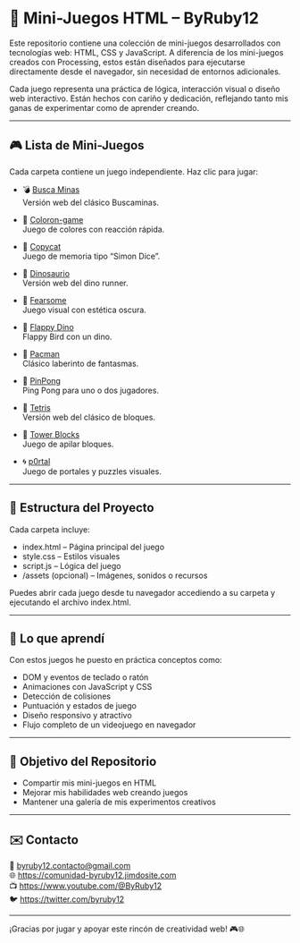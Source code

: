 # 🧩 Mini-Juegos HTML – ByRuby12

Este repositorio contiene una colección de mini-juegos desarrollados con tecnologías web: HTML, CSS y JavaScript. A diferencia de los mini-juegos creados con Processing, estos están diseñados para ejecutarse directamente desde el navegador, sin necesidad de entornos adicionales.

Cada juego representa una práctica de lógica, interacción visual o diseño web interactivo. Están hechos con cariño y dedicación, reflejando tanto mis ganas de experimentar como de aprender creando.

---

## 🎮 Lista de Mini-Juegos

Cada carpeta contiene un juego independiente. Haz clic para jugar:

- 💣 [Busca Minas](Mini-Juegos/Busca%20Minas/index.html)  
  Versión web del clásico Buscaminas.

- 🎨 [Coloron-game](Mini-Juegos/Coloron-game/index.html)  
  Juego de colores con reacción rápida.

- 🧠 [Copycat](Mini-Juegos/Copycat/index.html)  
  Juego de memoria tipo “Simon Dice”.

- 🦖 [Dinosaurio](Mini-Juegos/Dinosaurio/index.html)  
  Versión web del dino runner.

- 👹 [Fearsome](Mini-Juegos/Fearsome/index.html)  
  Juego visual con estética oscura.

- 🐤 [Flappy Dino](Mini-Juegos/Flappy%20Dino/index.html)  
  Flappy Bird con un dino.

- 👻 [Pacman](Mini-Juegos/Pacman/index.html)  
  Clásico laberinto de fantasmas.

- 🏓 [PinPong](Mini-Juegos/PinPong/index.html)  
  Ping Pong para uno o dos jugadores.

- 🧱 [Tetris](Mini-Juegos/Tetris/index.html)  
  Versión web del clásico de bloques.

- 🗼 [Tower Blocks](Mini-Juegos/Tower%20blocks/index.html)  
  Juego de apilar bloques.

- 🌀 [p0rtal](Mini-Juegos/p0rtal/index.html)  
  Juego de portales y puzzles visuales.

---

## 📁 Estructura del Proyecto

Cada carpeta incluye:

- index.html – Página principal del juego  
- style.css – Estilos visuales  
- script.js – Lógica del juego  
- /assets (opcional) – Imágenes, sonidos o recursos

Puedes abrir cada juego desde tu navegador accediendo a su carpeta y ejecutando el archivo index.html.

---

## 🧠 Lo que aprendí

Con estos juegos he puesto en práctica conceptos como:

- DOM y eventos de teclado o ratón  
- Animaciones con JavaScript y CSS  
- Detección de colisiones  
- Puntuación y estados de juego  
- Diseño responsivo y atractivo  
- Flujo completo de un videojuego en navegador

---

## 🚀 Objetivo del Repositorio

- Compartir mis mini-juegos en HTML  
- Mejorar mis habilidades web creando juegos  
- Mantener una galería de mis experimentos creativos

---

## ✉️ Contacto

📧 byruby12.contacto@gmail.com  
🌐 https://comunidad-byruby12.jimdosite.com  
📺 https://www.youtube.com/@ByRuby12  
🐦 https://twitter.com/byruby12

---

¡Gracias por jugar y apoyar este rincón de creatividad web! 🎮🌐
